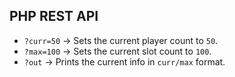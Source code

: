 ## PHP REST API
* `?curr=50` -> Sets the current player count to `50`.
* `?max=100` -> Sets the current slot count to `100`.
* `?out` -> Prints the current info in `curr/max` format.